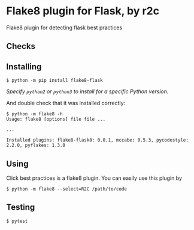 # Flake8 plugin for Flask, by r2c

Flake8 plugin for detecting flask best practices

## Checks

## Installing

```
$ python -m pip install flake8-flask
```

_Specify `python2` or `python3` to install for a specific Python version._

And double check that it was installed correctly:

```
$ python -m flake8 -h
Usage: flake8 [options] file file ...

...

Installed plugins: flake8-flask8: 0.0.1, mccabe: 0.5.3, pycodestyle: 2.2.0, pyflakes: 1.3.0
```

## Using

Click best practices is a flake8 plugin. You can easily use this plugin by

```
$ python -m flake8 --select=R2C /path/to/code
```

## Testing

```
$ pytest
```
